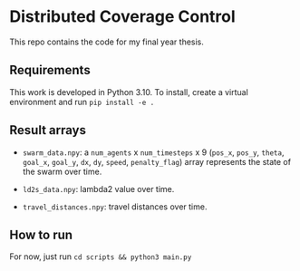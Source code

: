 # Distributed Coverage Control

This repo contains the code for my final year thesis.

## Requirements

This work is developed in Python 3.10. To install, create a virtual environment and run `pip install -e .` 

## Result arrays
* `swarm_data.npy`: a `num_agents` x `num_timesteps` x 9 (`pos_x`, `pos_y`, `theta`, `goal_x`, `goal_y`, `dx`, `dy`, `speed`, `penalty_flag`) array represents the state of the swarm over time.

* `ld2s_data.npy`: lambda2 value over time.

* `travel_distances.npy`: travel distances over time.

## How to run

For now, just run `cd scripts && python3 main.py`

